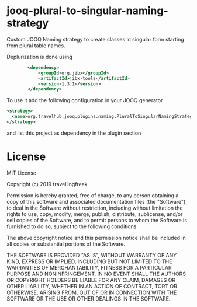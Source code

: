 # jooq-plural-to-singular-naming-strategy

Custom JOOQ Naming strategy to create classes in singular form starting from plural table names.

Deplurization is done using
```xml
        <dependency>
            <groupId>org.jibx</groupId>
            <artifactId>jibx-tools</artifactId>
            <version>1.3.1</version>
        </dependency>
```
        
To use it add the following configuration in your JOOQ generator 
```xml
<strategy>
  <name>org.travelhub.jooq.plugins.naming.PluralToSingularNamingStrategy</name>
</strategy>
```

and list this project as dependency in the plugin section

# License 

MIT License

Copyright (c) 2019 travellingfreak

Permission is hereby granted, free of charge, to any person obtaining a copy
of this software and associated documentation files (the "Software"), to deal
in the Software without restriction, including without limitation the rights
to use, copy, modify, merge, publish, distribute, sublicense, and/or sell
copies of the Software, and to permit persons to whom the Software is
furnished to do so, subject to the following conditions:

The above copyright notice and this permission notice shall be included in all
copies or substantial portions of the Software.

THE SOFTWARE IS PROVIDED "AS IS", WITHOUT WARRANTY OF ANY KIND, EXPRESS OR
IMPLIED, INCLUDING BUT NOT LIMITED TO THE WARRANTIES OF MERCHANTABILITY,
FITNESS FOR A PARTICULAR PURPOSE AND NONINFRINGEMENT. IN NO EVENT SHALL THE
AUTHORS OR COPYRIGHT HOLDERS BE LIABLE FOR ANY CLAIM, DAMAGES OR OTHER
LIABILITY, WHETHER IN AN ACTION OF CONTRACT, TORT OR OTHERWISE, ARISING FROM,
OUT OF OR IN CONNECTION WITH THE SOFTWARE OR THE USE OR OTHER DEALINGS IN THE
SOFTWARE.
